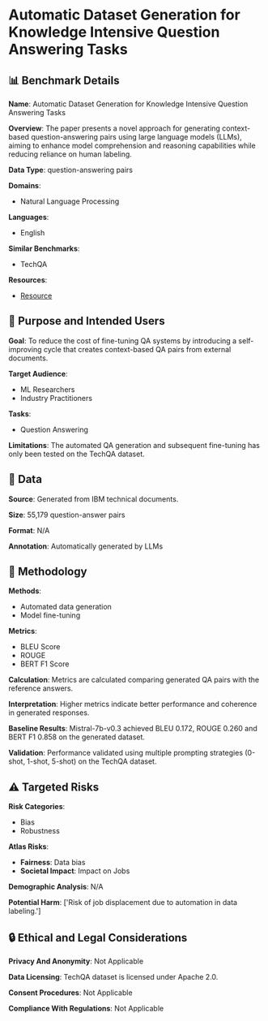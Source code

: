 # Automatic Dataset Generation for Knowledge Intensive Question Answering Tasks

## 📊 Benchmark Details

**Name**: Automatic Dataset Generation for Knowledge Intensive Question Answering Tasks

**Overview**: The paper presents a novel approach for generating context-based question-answering pairs using large language models (LLMs), aiming to enhance model comprehension and reasoning capabilities while reducing reliance on human labeling.

**Data Type**: question-answering pairs

**Domains**:
- Natural Language Processing

**Languages**:
- English

**Similar Benchmarks**:
- TechQA

**Resources**:
- [Resource](https://arxiv.org/abs/2505.14212)

## 🎯 Purpose and Intended Users

**Goal**: To reduce the cost of fine-tuning QA systems by introducing a self-improving cycle that creates context-based QA pairs from external documents.

**Target Audience**:
- ML Researchers
- Industry Practitioners

**Tasks**:
- Question Answering

**Limitations**: The automated QA generation and subsequent fine-tuning has only been tested on the TechQA dataset.

## 💾 Data

**Source**: Generated from IBM technical documents.

**Size**: 55,179 question-answer pairs

**Format**: N/A

**Annotation**: Automatically generated by LLMs

## 🔬 Methodology

**Methods**:
- Automated data generation
- Model fine-tuning

**Metrics**:
- BLEU Score
- ROUGE
- BERT F1 Score

**Calculation**: Metrics are calculated comparing generated QA pairs with the reference answers.

**Interpretation**: Higher metrics indicate better performance and coherence in generated responses.

**Baseline Results**: Mistral-7b-v0.3 achieved BLEU 0.172, ROUGE 0.260 and BERT F1 0.858 on the generated dataset.

**Validation**: Performance validated using multiple prompting strategies (0-shot, 1-shot, 5-shot) on the TechQA dataset.

## ⚠️ Targeted Risks

**Risk Categories**:
- Bias
- Robustness

**Atlas Risks**:
- **Fairness**: Data bias
- **Societal Impact**: Impact on Jobs

**Demographic Analysis**: N/A

**Potential Harm**: ['Risk of job displacement due to automation in data labeling.']

## 🔒 Ethical and Legal Considerations

**Privacy And Anonymity**: Not Applicable

**Data Licensing**: TechQA dataset is licensed under Apache 2.0.

**Consent Procedures**: Not Applicable

**Compliance With Regulations**: Not Applicable
